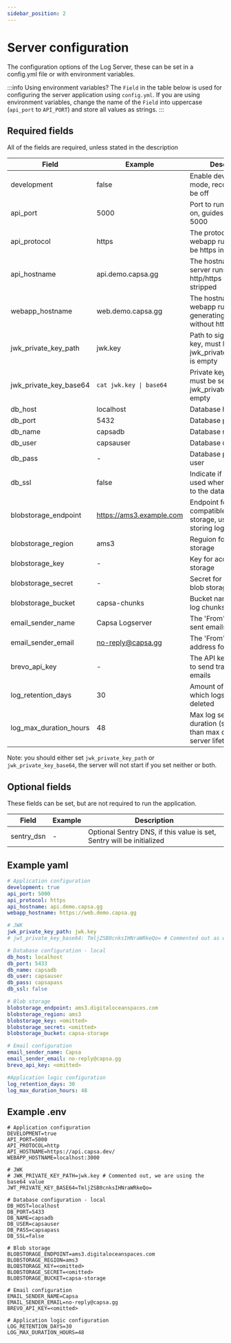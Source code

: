 ```yaml
---
sidebar_position: 2
---
```


# Server configuration

The configuration options of the Log Server, these can be set in a config.yml file or with environment variables.

:::info Using environment variables?
The `Field` in the table below is used for configuring the server application using `config.yml`. If you are using environment variables, change the name of the `Field` into uppercase (`api_port` to `API_PORT`) and store all values as strings.
:::

## Required fields

All of the fields are required, unless stated in the description

| Field                  | Example                  | Description                                                                     |
| ---------------------- | ------------------------ | ------------------------------------------------------------------------------- |
| development            | false                    | Enable development mode, recommended to be off                                  |
| api_port               | 5000                     | Port to run the REST API on, guides use port 5000                               |
| api_protocol           | https                    | The protocol that the webapp runs on, should be https in production             |
| api_hostname           | api.demo.capsa.gg        | The hostname that the server runs on, http/https prefix will be stripped        |
| webapp_hostname        | web.demo.capsa.gg        | The hostname that the webapp runs on, for generating email links, without https |
| jwk_private_key_path   | jwk.key                  | Path to signing private key, must be set if jwk_private_key_base64 is empty     |
| jwk_private_key_base64 | `cat jwk.key \| base64`  | Private key in base64, must be set if jwk_private_key_path is empty             |
| db_host                | localhost                | Database hostname                                                               |
| db_port                | 5432                     | Database port                                                                   |
| db_name                | capsadb                  | Database name                                                                   |
| db_user                | capsauser                | Database user                                                                   |
| db_pass                | -                        | Database password for user                                                      |
| db_ssl                 | false                    | Indicate if ssl should be used when connecting to the database                  |
| blobstorage_endpoint   | https://ams3.example.com | Endpoint for S3-compatible blob storage, used for storing log chunks            |
| blobstorage_region     | ams3                     | Reguion for blob storage                                                        |
| blobstorage_key        | -                        | Key for accessing blob storage                                                  |
| blobstorage_secret     | -                        | Secret for accessing blob storage                                               |
| blobstorage_bucket     | capsa-chunks             | Bucket name to store log chunks in                                              |
| email_sender_name      | Capsa Logserver          | The 'From' name for sent emails                                                 |
| email_sender_email     | no-reply@capsa.gg        | The 'From' email address for sent emails                                        |
| brevo_api_key          | -                        | The API key from Brevo to send transactional emails                             |
| log_retention_days     | 30                       | Amount of days after which logs should be deleted                               |
| log_max_duration_hours | 48                       | Max log session duration (should be less than max dedicated server lifetime)    |

Note: you should either set `jwk_private_key_path` or `jwk_private_key_base64`, the server will not start if you set neither or both.

## Optional fields

These fields can be set, but are not required to run the application.

| Field      | Example | Description                                                           |
| ---------- | ------- | --------------------------------------------------------------------- |
| sentry_dsn | -       | Optional Sentry DNS, if this value is set, Sentry will be initialized |

## Example yaml

```yml
# Application configuration
development: true
api_port: 5000
api_protocol: https
api_hostname: api.demo.capsa.gg
webapp_hostname: https://web.demo.capsa.gg

# JWK
jwk_private_key_path: jwk.key
# jwt_private_key_base64: TmljZSB0cnksIHNraWRkeQo= # Commented out as we are using the path

# Database configuration - local
db_host: localhost
db_port: 5433
db_name: capsadb
db_user: capsauser
db_pass: capsapass
db_ssl: false

# Blob storage
blobstorage_endpoint: ams3.digitaloceanspaces.com
blobstorage_region: ams3
blobstorage_key: <omitted>
blobstorage_secret: <omitted>
blobstorage_bucket: capsa-storage

# Email configuration
email_sender_name: Capsa
email_sender_email: no-reply@capsa.gg
brevo_api_key: <omitted>

#Application logic configuration
log_retention_days: 30
log_max_duration_hours: 48
```

## Example .env

```dotenv
# Application configuration
DEVELOPMENT=true
API_PORT=5000
API_PROTOCOL=http
API_HOSTNAME=https://api.capsa.dev/
WEBAPP_HOSTNAME=localhost:3000

# JWK
# JWK_PRIVATE_KEY_PATH=jwk.key # Commented out, we are using the base64 value
JWT_PRIVATE_KEY_BASE64=TmljZSB0cnksIHNraWRkeQo=

# Database configuration - local
DB_HOST=localhost
DB_PORT=5433
DB_NAME=capsadb
DB_USER=capsauser
DB_PASS=capsapass
DB_SSL=false

# Blob storage
BLOBSTORAGE_ENDPOINT=ams3.digitaloceanspaces.com
BLOBSTORAGE_REGION=ams3
BLOBSTORAGE_KEY=<omitted>
BLOBSTORAGE_SECRET=<omitted>
BLOBSTORAGE_BUCKET=capsa-storage

# Email configuration
EMAIL_SENDER_NAME=Capsa
EMAIL_SENDER_EMAIL=no-reply@capsa.gg
BREVO_API_KEY=<omitted>

# Application logic configuration
LOG_RETENTION_DAYS=30
LOG_MAX_DURATION_HOURS=48

```
